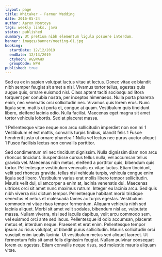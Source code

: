 ```yaml
---
layout: page
title: Whitaker - Farmer Wedding
date: 2016-05-24
author: Aaron Montoya
tags: weekly links, java
status: published
summary: Ut pretium nibh elementum ligula posuere interdum.
banner: images/banner/meeting-01.jpg
booking:
  startDate: 12/12/2019
  endDate: 12/13/2019
  ctyhocn: AGSWAHX
  groupCode: WFW
published: true
---
```

Sed eu ex in sapien volutpat luctus vitae at lectus. Donec vitae ex blandit nibh semper feugiat sit amet a nisl. Vivamus tortor tellus, egestas quis augue quis, ornare euismod nisl. Class aptent taciti sociosqu ad litora torquent per conubia nostra, per inceptos himenaeos. Nulla porta pharetra enim, nec venenatis orci sollicitudin nec. Vivamus quis lorem eros. Nunc ligula sem, mattis ut porta et, congue at quam. Vestibulum quis tincidunt libero, eleifend lacinia odio. Nulla facilisi. Maecenas eget magna sit amet tortor vehicula lobortis. Sed at placerat massa.

1 Pellentesque vitae neque non arcu sollicitudin imperdiet non non mi
1 Vestibulum et est mattis, convallis turpis finibus, blandit felis
1 Fusce hendrerit justo ut ornare pharetra
1 Nulla vel lectus nec purus auctor aliquet
1 Fusce facilisis lectus non convallis porttitor.

Sed condimentum mi nec tincidunt dignissim. Nulla dignissim diam non arcu rhoncus tincidunt. Suspendisse cursus tellus nulla, vel accumsan tellus gravida vel. Maecenas nibh metus, eleifend a porttitor quis, bibendum quis tortor. Pellentesque vestibulum venenatis ex vitae luctus. Etiam tincidunt, velit sed rhoncus gravida, tellus nisl vehicula turpis, vehicula congue enim ligula sed libero. Vestibulum varius erat mollis libero tempor sollicitudin. Mauris velit dui, ullamcorper a enim at, lacinia venenatis dui. Maecenas ultrices orci sit amet nunc maximus rutrum. Integer eu lacinia arcu. Sed quis nibh viverra nisi dictum tempor. Pellentesque habitant morbi tristique senectus et netus et malesuada fames ac turpis egestas.
Vestibulum commodo mi vitae risus tempor fermentum. Aliquam vehicula nibh sed lacinia aliquet. Morbi sit amet velit sodales, bibendum nisl ac, vulputate massa. Nullam viverra, nisi sed iaculis dapibus, velit arcu commodo sem, vel euismod orci ante sed lacus. Pellentesque id odio accumsan, placerat metus et, interdum neque. Praesent et erat enim. Pellentesque tempor ipsum ac risus volutpat, ut blandit purus sollicitudin. Mauris sollicitudin orci suscipit enim iaculis lacinia. Ut vestibulum metus sed aliquet laoreet. Ut fermentum felis sit amet felis dignissim feugiat. Nullam pulvinar consequat lorem eu egestas. Etiam convallis neque risus, sed molestie mauris aliquam vitae.
